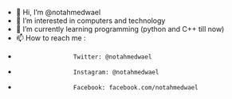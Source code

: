 - 👋 Hi, I’m @notahmedwael
- 👀 I’m interested in computers and technology
- 🌱 I’m currently learning programming (python and C++ till now)
- 📫 How to reach me :
-                     Twitter: @notahmedwael
-                     Instagram: @notahmedwael
-                     Facebook: facebook.com/notahmedwael
